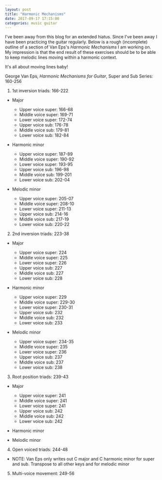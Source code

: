 ```yaml
---
layout: post
title: "Harmonic Mechanisms"
date: 2017-09-17 17:15:00
categories: music guitar
---
```

I've been away from this blog for an extended hiatus. Since I've been away I have been practicing the guitar regularly. Below is a rough (incomplete) outline of a section of Van Eps's *Harmonic Mechanisms* I am working on. My impression is that the end result of these exercises should be to be able to keep melodic lines moving within a harmonic context.

It's all about moving lines baby!

George Van Eps, *Harmonic Mechanisms for Guitar*, Super and Sub Series: 160-256

1. 1st inversion triads: 166-222

  * Major
    * Upper voice super: 166-68
    * Middle voice super: 169-71
    * Lower voice super: 172-74
    * Upper voice sub: 176-78
    * Middle voice sub: 179-81
    * Lower voice sub: 182-84

  * Harmonic minor
    * Upper voice super: 187-89
    * Middle voice super: 190-92
    * Lower voice super: 193-95
    * Upper voice sub: 196-98
    * Middle voice sub: 199-201
    * Lower voice sub: 202-04

  * Melodic minor
    * Upper voice super: 205-07
    * Middle voice super: 208-10
    * Lower voice super: 211-13
    * Upper voice sub: 214-16
    * Middle voice sub: 217-19
    * Lower voice sub: 220-22

2. 2nd inversion triads: 223-38

  * Major
    * Upper voice super: 224
    * Middle voice super: 225
    * Lower voice super: 226
    * Upper voice sub: 227
    * Middle voice sub: 227
    * Lower voice sub: 228

  * Harmonic minor
    * Upper voice super: 229
    * Middle voice super: 229-30
    * Lower voice super: 230-31
    * Upper voice sub: 232
    * Middle voice sub: 232
    * Lower voice sub: 233

  * Melodic minor
    * Upper voice super: 234-35
    * Middle voice super: 235
    * Lower voice super: 236
    * Upper voice sub: 237
    * Middle voice sub: 237
    * Lower voice sub: 238

3. Root position triads: 239-43

  * Major
    * Upper voice super: 241
    * Middle voice super: 241
    * Lower voice super: 241
    * Upper voice sub: 242
    * Middle voice sub: 242
    * Lower voice sub: 242

  * Harmonic minor

  * Melodic minor

4. Open voiced triads: 244-48
  * NOTE: Van Eps only writes out C major and C harmonic minor for super and sub. Transpose to all other keys and for melodic minor

5. Multi-voice movement: 249-56
